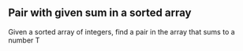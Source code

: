 ## Pair with given sum in a sorted array

Given a sorted array of integers, find a pair in the array that sums to a number T

